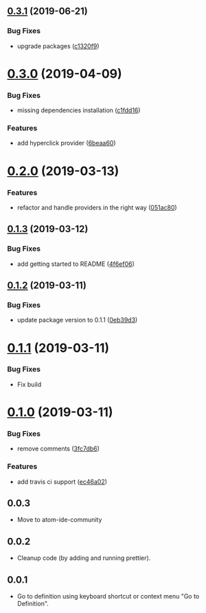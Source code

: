 ## [0.3.1](https://github.com/atom-ide-community/atom-ide-definitions/compare/v0.3.0...v0.3.1) (2019-06-21)


### Bug Fixes

* upgrade packages ([c1320f9](https://github.com/atom-ide-community/atom-ide-definitions/commit/c1320f9))

# [0.3.0](https://github.com/atom-ide-community/atom-ide-definitions/compare/v0.2.0...v0.3.0) (2019-04-09)


### Bug Fixes

* missing dependencies installation ([c1fdd16](https://github.com/atom-ide-community/atom-ide-definitions/commit/c1fdd16))


### Features

* add hyperclick provider ([6beaa60](https://github.com/atom-ide-community/atom-ide-definitions/commit/6beaa60))

# [0.2.0](https://github.com/atom-ide-community/atom-ide-definitions/compare/v0.1.3...v0.2.0) (2019-03-13)


### Features

* refactor and handle providers in the right way ([051ac80](https://github.com/atom-ide-community/atom-ide-definitions/commit/051ac80))

## [0.1.3](https://github.com/atom-ide-community/atom-ide-definitions/compare/v0.1.2...v0.1.3) (2019-03-12)


### Bug Fixes

* add getting started to README ([4f6ef06](https://github.com/atom-ide-community/atom-ide-definitions/commit/4f6ef06))

## [0.1.2](https://github.com/atom-ide-community/atom-ide-definitions/compare/v0.1.1...v0.1.2) (2019-03-11)


### Bug Fixes

* update package version to 0.1.1 ([0eb39d3](https://github.com/atom-ide-community/atom-ide-definitions/commit/0eb39d3))

# [0.1.1](https://github.com/atom-ide-community/atom-ide-definitions/compare/v0.1.0...v0.1.1) (2019-03-11)

### Bug Fixes

* Fix build

# [0.1.0](https://github.com/atom-ide-community/atom-ide-definitions/compare/v0.0.3...v0.1.0) (2019-03-11)


### Bug Fixes

* remove comments ([3fc7db6](https://github.com/atom-ide-community/atom-ide-definitions/commit/3fc7db6))


### Features

* add travis ci support ([ec46a02](https://github.com/atom-ide-community/atom-ide-definitions/commit/ec46a02))

## 0.0.3

- Move to atom-ide-community

## 0.0.2

- Cleanup code (by adding and running prettier).

## 0.0.1

- Go to definition using keyboard shortcut or context menu "Go to Definition".
